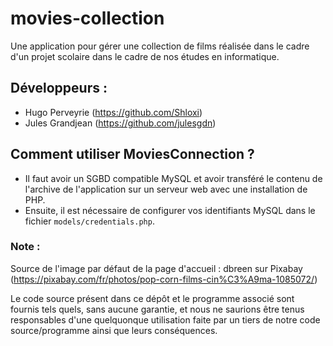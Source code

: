 # movies-collection
Une application pour gérer une collection de films réalisée dans le cadre d'un projet scolaire dans le cadre de nos études en informatique.

## Développeurs :
- Hugo Perveyrie (https://github.com/Shloxi)
- Jules Grandjean (https://github.com/julesgdn)

## Comment utiliser MoviesConnection ?
- Il faut avoir un SGBD compatible MySQL et avoir transféré le contenu de l'archive de l'application sur un serveur web avec une installation de PHP.
- Ensuite, il est nécessaire de configurer vos identifiants MySQL dans le fichier ``models/credentials.php``.

### Note :
Source de l'image par défaut de la page d'accueil : dbreen sur Pixabay (https://pixabay.com/fr/photos/pop-corn-films-cin%C3%A9ma-1085072/)

Le code source présent dans ce dépôt et le programme associé sont fournis tels quels, sans aucune garantie, et nous ne saurions être tenus responsables d'une quelquonque utilisation faite
par un tiers de notre code source/programme ainsi que leurs conséquences.